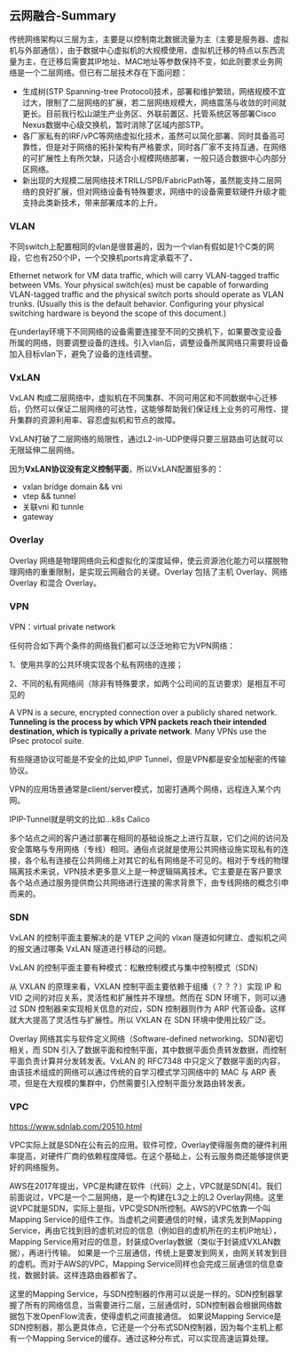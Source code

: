 ## 云网融合-Summary

传统网络架构以三层为主，主要是以控制南北数据流量为主（主要是服务器、虚拟机与外部通信），由于数据中心虚拟机的大规模使用，虚拟机迁移的特点以东西流量为主，在迁移后需要其IP地址、MAC地址等参数保持不变，如此则要求业务网络是一个二层网络。但已有二层技术存在下面问题：

- 生成树(STP Spanning-tree Protocol)技术，部署和维护繁琐，网络规模不宜过大，限制了二层网络的扩展，若二层网络规模大，网络震荡与收敛的时间就更长。目前我行松山湖生产业务区、外联前置区、托管系统区等部署Cisco Nexus数据中心级交换机，暂时消除了区域内部STP。
- 各厂家私有的IRF/vPC等网络虚拟化技术，虽然可以简化部署、同时具备高可靠性，但是对于网络的拓扑架构有严格要求，同时各厂家不支持互通，在网络的可扩展性上有所欠缺，只适合小规模网络部署，一般只适合数据中心内部分区网络。
- 新出现的大规模二层网络技术TRILL/SPB/FabricPath等，虽然能支持二层网络的良好扩展，但对网络设备有特殊要求，网络中的设备需要软硬件升级才能支持此类新技术，带来部署成本的上升。



### VLAN

不同switch上配置相同的vlan是很普遍的，因为一个vlan有假如是1个C类的网段，它也有250个IP，一个交换机ports肯定承载不了、

Ethernet network for VM data traffic, which will carry VLAN-tagged traffic between VMs. Your physical switch(es) must be capable of forwarding VLAN-tagged traffic and the physical switch ports should operate as VLAN trunks. (Usually this is the default behavior. Configuring your physical switching hardware is beyond the scope of this document.)

在underlay环境下不同网络的设备需要连接至不同的交换机下，如果要改变设备所属的网络，则要调整设备的连线。引入vlan后，调整设备所属网络只需要将设备加入目标vlan下，避免了设备的连线调整。

### VxLAN

VxLAN 构成二层网络中，虚拟机在不同集群、不同可用区和不同数据中心迁移后，仍然可以保证二层网络的可达性，这能够帮助我们保证线上业务的可用性、提升集群的资源利用率、容忍虚拟机和节点的故障。

VxLAN打破了二层网络的局限性，通过L2-in-UDP使得只要三层路由可达就可以无限延伸二层网络。

因为**VxLAN协议没有定义控制平面**，所以VxLAN配置挺多的：

* vxlan bridge domain && vni
* vtep && tunnel
* 关联vni 和 tunnle
* gateway

### Overlay

Overlay 网络是物理网络向云和虚拟化的深度延伸，使云资源池化能力可以摆脱物理网络的重重限制，是实现云网融合的关键。Overlay 包括了主机 Overlay、网络 Overlay 和混合 Overlay。

### VPN

VPN：virtual private network

任何符合如下两个条件的网络我们都可以泛泛地称它为VPN网络：

1、使用共享的公共环境实现各个私有网络的连接；

2、不同的私有网络间（除非有特殊要求，如两个公司间的互访要求）是相互不可见的



A VPN is a secure, encrypted connection over a publicly shared network. **Tunneling is the process by which VPN packets reach their intended destination, which is typically a private network**. Many VPNs use the IPsec protocol suite.

有些隧道协议可能是不安全的比如,IPIP Tunnel，但是VPN都是安全加秘密的传输协议。

VPN的应用场景通常是client/server模式，加密打通两个网络，远程连入某个内网。

IPIP-Tunnel就是明文的比如...k8s Calico

多个站点之间的客户通过部署在相同的基础设施之上进行互联，它们之间的访问及安全策略与专用网络（专线）相同。通俗点说就是使用公共网络设施实现私有的连接，各个私有连接在公共网络上对其它的私有网络是不可见的。相对于专线的物理隔离技术来说，VPN技术更多意义上是一种逻辑隔离技术。它主要是在客户要求各个站点通过服务提供商公共网络进行连接的需求背景下，由专线网络的概念引申而来的。



### SDN

VxLAN 的控制平面主要解决的是 VTEP 之间的 vlxan 隧道如何建立、虚拟机之间的报文通过哪条 VxLAN 隧道进行移动的问题。

VxLAN 的控制平面主要有种模式：松散控制模式与集中控制模式（SDN）



从 VXLAN 的原理来看，VXLAN 控制平面主要依赖于组播（？？？）实现 IP 和 VID 之间的对应关系，灵活性和扩展性并不理想。然而在 SDN 环境下，则可以通过 SDN 控制器来实现相关信息的对应，SDN 控制器则作为 ARP 代答设备。这样 就大大提高了灵活性与扩展性。所以 VXLAN 在 SDN 环境中使用比较广泛。

Overlay 网络其实与软件定义网络（Software-defined networking、SDN)密切相关，而 SDN 引入了数据平面和控制平面，其中数据平面负责转发数据，而控制平面负责计算并分发转发表。VxLAN 的 RFC7348 中只定义了数据平面的内容，由该技术组成的网络可以通过传统的自学习模式学习网络中的 MAC 与 ARP 表项，但是在大规模的集群中，仍然需要引入控制平面分发路由转发表。

### VPC

https://www.sdnlab.com/20510.html

VPC实际上就是SDN在公有云的应用。软件可控，Overlay使得服务商的硬件利用率提高，对硬件厂商的依赖程度降低。在这个基础上，公有云服务商还能够提供更好的网络服务。

AWS在2017年提出，VPC是构建在软件（代码）之上，VPC就是SDN[4]。我们前面说过，VPC是一个二层网络，是一个构建在L3之上的L2 Overlay网络。这里说VPC就是SDN，实际上是指，VPC受SDN所控制。AWS的VPC依靠一个叫Mapping Service的组件工作。当虚机之间要通信的时候，请求先发到Mapping Service，再由它找到目的虚机对应的信息（例如目的虚机所在的主机IP地址），Mapping Service用对应的信息，封装成Overlay数据（类似于封装成VXLAN数据），再进行传输。
如果是一个三层通信，传统上是要发到网关，由网关转发到目的虚机。而对于AWS的VPC，Mapping Service同样也会完成三层通信的信息查找，数据封装。这样连路由器都省了。

这里的Mapping Service，与SDN控制器的作用可以说是一样的。SDN控制器掌握了所有的网络信息，当需要进行二层，三层通信时，SDN控制器会根据网络数据包下发OpenFlow流表，使得虚机之间直接通信。
如果说Mapping Service是SDN控制器，那么更具体点，它还是一个分布式SDN控制器，因为每个主机上都有一个Mapping Service的缓存。通过这种分布式，可以实现高速运算处理。